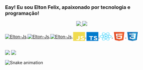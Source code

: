 ### Eay! Eu sou Elton Felix, apaixonado por tecnologia e programação!

<div align="center">
  <a href="https://github.com/elton-felix">
  <img height="180em" src="https://github-readme-stats.vercel.app/api?username=elton-felix&show_icons=true&theme=highcontrast&include_all_commits=true&count_private=true"/>
  <img height="180em" src="https://github-readme-stats.vercel.app/api/top-langs/?username=elton-felix&layout=compact&langs_count=7&theme=highcontrast"/>
</div>


  <div style="display: inline_block"><br>
    <img  align="center" alt="Elton-Js" height="30" width="40" src="https://cdn.jsdelivr.net/gh/devicons/devicon/icons/java/java-original.svg" />
    <img align="center" alt="Elton-Js" height="30" width="40" src="https://cdn.jsdelivr.net/gh/devicons/devicon/icons/spring/spring-original.svg" />
    <img align="center" alt="Elton-Js" height="30" width="40" src="https://img.icons8.com/stickers/50/000000/selenium-test-automation.png"/>
  <img align="center" alt="Elton-Js" height="30" width="40" src="https://raw.githubusercontent.com/devicons/devicon/master/icons/javascript/javascript-plain.svg">
  <img align="center" alt="Elton-Ts" height="30" width="40" src="https://raw.githubusercontent.com/devicons/devicon/master/icons/typescript/typescript-plain.svg">
  <img align="center" alt="Elton-React" height="30" width="40" src="https://raw.githubusercontent.com/devicons/devicon/master/icons/react/react-original.svg">
  <img align="center" alt="Elton-HTML" height="30" width="40" src="https://raw.githubusercontent.com/devicons/devicon/master/icons/html5/html5-original.svg">
  <img align="center" alt="Elton-CSS" height="30" width="40" src="https://raw.githubusercontent.com/devicons/devicon/master/icons/css3/css3-original.svg">
  </div>
  
  ##
  <div>
    <a href = "mailto:eltomfelix@gmail.com"><img src="https://img.shields.io/badge/Gmail-D14836?style=for-the-badge&logo=gmail&logoColor=white" target="_blank"></a>
  <a href="https://www.linkedin.com/in/elton-felix/" target="_blank"><img src="https://img.shields.io/badge/-LinkedIn-%230077B5?style=for-the-badge&logo=linkedin&logoColor=white" target="_blank"></a> 
    
  ![Snake animation](https://github.com/elton-felix/elton-felix/blob/output/github-contribution-grid-snake.svg)
  </div>

